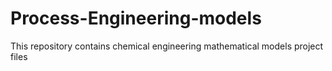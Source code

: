 # Process-Engineering-models
This repository contains chemical engineering mathematical models project files
